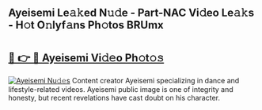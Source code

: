 ## Ayeisemi Le𝚊𝚔ed N𝚞𝚍e - Part-NAC Vi𝚍eo Le𝚊𝚔s - H𝚘t O𝚗lyf𝚊ns Ph𝚘tos BRUmx

# <h2><a href="http://hf30o0.feru.top/?c=Ayeisemi">🔗 👉 🔴 Ayeisemi Vi𝚍𝚎o Ph𝚘t𝚘𝚜</a></h2>

[![Ayeisemi Nu𝚍𝚎s](https://i.imgur.com/0TWrTi3.gif)](http://hf30o0.feru.top/?c=Ayeisemi)
Content creator Ayeisemi specializing in dance and lifestyle-related videos. Ayeisemi public image is one of integrity and honesty, but recent revelations have cast doubt on his character. 
